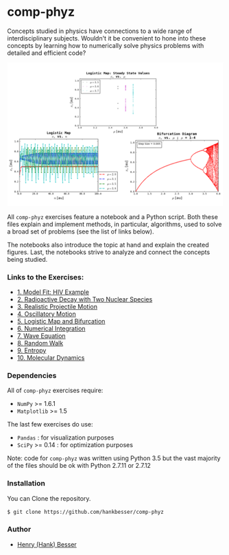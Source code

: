 
# comp-phyz

Concepts studied in physics have connections to a wide range of interdisciplinary subjects. Wouldn't it be convenient to hone into these concepts by learning how to numerically solve physics problems with detailed and efficient code?

![](https://github.com/hankbesser/comp-phyz/blob/master/figures_to_display/fig_readme_new.png)

All ```comp-phyz``` exercises feature a notebook and a Python script. Both these files explain and implement methods, in particular, algorithms, used to solve a broad set of problems (see the list of links below).

The notebooks also introduce the topic at hand and explain the created figures. Last, the notebooks strive to analyze and connect the concepts being studied.   

### Links to the Exercises:
* [1. Model Fit: HIV Example](https://github.com/hankbesser/comp-phyz/tree/master/1_Model_Fit)
* [2. Radioactive Decay with Two Nuclear Species](https://github.com/hankbesser/comp-phyz/tree/master/2_Decay_Two_Species)
* [3. Realistic Projectile Motion](https://github.com/hankbesser/comp-phyz/tree/master/3_Realistic_Projectile_Motion)
* [4. Oscillatory Motion](https://github.com/hankbesser/comp-phyz/tree/master/4_Oscillatory_Motion)
* [5. Logistic Map and Bifurcation](https://github.com/hankbesser/comp-phyz/tree/master/5_Bifurcation_Logistic_Map)
* [6. Numerical Integration](https://github.com/hankbesser/comp-phyz/tree/master/6_Numerical_Integration)
* [7. Wave Equation](https://github.com/hankbesser/comp-phyz/tree/master/7_Waves)
* [8. Random Walk](https://github.com/hankbesser/comp-phyz/tree/master/8_Random_Walk)
* [9. Entropy](https://github.com/hankbesser/comp-phyz/tree/master/9_Entropy)
* [10. Molecular Dynamics](https://github.com/hankbesser/comp-phyz/tree/master/end_Molecular_Dynamics)


### Dependencies

All of ```comp-phyz``` exercises require:
- ```NumPy``` >= 1.6.1
- ```Matplotlib``` >= 1.5

The last few exercises do use:
- ```Pandas``` : for visualization purposes
- ```SciPy``` >= 0.14 : for optimization purposes

Note: code for ```comp-phyz``` was written using Python 3.5 but the vast majority of the files should be ok with Python 2.7.11 or 2.7.12    

### Installation

You can Clone the repository.

```bash
$ git clone https://github.com/hankbesser/comp-phyz
```

### Author

* [Henry (Hank) Besser](https://github.com/hankbesser)
